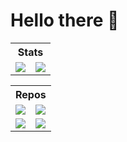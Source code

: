 # Hello there 👋


 <table style="width:100%">
  <tr>
    <th colspan="2">Stats</th>
  </tr>
  <tr>
    <td>
      <a href='https://github.com/Jeffresh?tab=repositories'>
      <img align="center" src="https://github-readme-stats-six-lyart-84.vercel.app/api?username=Jeffresh&show_icons=true&count_private=true&theme=tokyonight&layout=compact" />
    </a>
    </td>
         <td>
      <a href='https://github.com/Jeffresh?tab=repositories'>
      <img align="center" src="https://github-readme-stats-six-lyart-84.vercel.app/api/top-langs/?username=Jeffresh&show_icons=true&theme=tokyonight&hide=typescript,HTML&layout=compact" />
      </a>
    </td>
  </tr>
</table> 

<table style="width:100%">
 <tr>
    <th colspan="2">Repos</th>
 </tr>
  <tr>
     <td>
       <a href="https://github.com/Jeffresh/cellular-automata-simulator-1D">
       <img align="center" src="https://github-readme-stats-six-lyart-84.vercel.app/api/pin/?username=Jeffresh&repo=cellular-automata-simulator-1D&theme=tokyonight" />
       </a>  
     </td>
   <td>
     <a href="https://github.com/Jeffresh/tumor-growth-simulation">
     <img align="center" src="https://github-readme-stats-six-lyart-84.vercel.app/api/pin/?username=Jeffresh&repo=tumor-growth-simulation&theme=tokyonight" />
     </a>
   </td>
  </tr>
  <tr>
    <td>
     <a href="https://github.com/Jeffresh/mandelbrot-set">
     <img align="center" src="https://github-readme-stats-six-lyart-84.vercel.app/api/pin/?username=Jeffresh&repo=parallel-mandelbrot-set&theme=tokyonight" />
     </a> 
   </td>
    <td>
     <a href="https://github.com/Jeffresh/Belousov-Zhabotinsky-reaction">
     <img align="center" src="https://github-readme-stats-six-lyart-84.vercel.app/api/pin/?username=Jeffresh&repo=Belousov-Zhabotinsky-reaction&theme=tokyonight" />
     </a> 
   </td>
  </tr>
</table>
